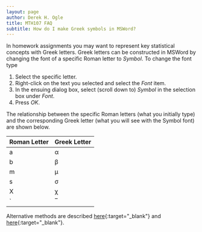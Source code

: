 ```yaml
---
layout: page
author: Derek H. Ogle
title: MTH107 FAQ
subtitle: How do I make Greek symbols in MSWord?
---
```


In homework assignments you may want to represent key statistical concepts with Greek letters.  Greek letters can be constructed in MSWord by changing the font of a specific Roman letter to *Symbol*.  To change the font type

1. Select the specific letter.
1. Right-click on the text you selected and select the *Font* item.
1. In the ensuing dialog box, select (scroll down to) *Symbol* in the selection box under *Font*.
1. Press *OK*.

The relationship between the specific Roman letters (what you initially type) and the corresponding Greek letter (what you will see with the Symbol font) are shown below.

Roman Letter | Greek Letter
------------ | ------------
a | &alpha;
b | &beta;
m | &mu;
s | &sigma;
X | &chi;
` | &oline;

Alternative methods are described [here](http://www.wikihow.com/Insert-Symbols-in-an-MS-Word-Document){:target="_blank"} and [here](https://www.youtube.com/watch?v=oDv_twC4Its){:target="_blank"}.
